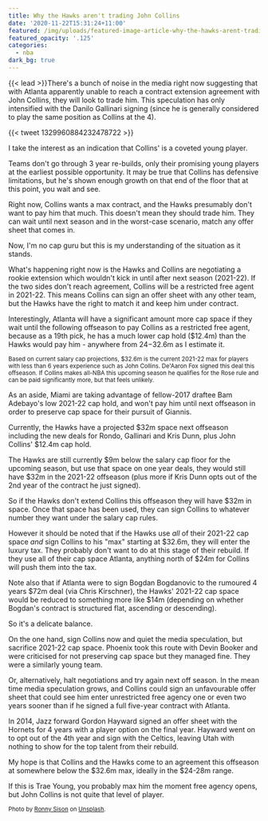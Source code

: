 ```yaml
---
title: Why the Hawks aren't trading John Collins
date: '2020-11-22T15:31:24+11:00'
featured: /img/uploads/featured-image-article-why-the-hawks-arent-trading-john-collins.jpg
featured_opacity: '.125'
categories:
  - nba
dark_bg: true
---
```


{{< lead >}}There's a bunch of noise in the media right now suggesting that with Atlanta apparently unable to reach a contract extension agreement with John Collins, they will look to trade him. This speculation has only intensified with the Danilo Gallinari signing (since he is generally considered to play the same position as Collins at the 4).

{{< tweet 1329960884232478722 >}}

I take the interest as an indication that Collins' is a coveted young player.

Teams don't go through 3 year re-builds, only their promising young players at the earliest possible opportunity. It may be true that Collins has defensive limitations, but he's shown enough growth on that end of the floor that at this point, you wait and see.

Right now, Collins wants a max contract, and the Hawks presumably don't want to pay him that much. This doesn't mean they should trade him. They can wait until next season and in the worst-case scenario, match any offer sheet that comes in.

Now, I'm no cap guru but this is my understanding of the situation as it stands.

What's happening right now is the Hawks and Collins are negotiating a rookie extension which wouldn't kick in until after next season (2021-22). If the two sides don't reach agreement, Collins will be a restricted free agent in 2021-22. This means Collins can sign an offer sheet with any other team, but the Hawks have the right to match it and keep him under contract.

Interestingly, Atlanta will have a significant amount more cap space if they wait until the following offseason to pay Collins as a restricted free agent, because as a 19th pick, he has a much lower cap hold ($12.4m) than the Hawks would pay him - anywhere from $24-$32.6m as I estimate it.

<small>Based on current salary cap projections, $32.6m is the current 2021-22 max for players with less than 6 years experience such as John Collins. De'Aaron Fox signed this deal this offseason. If Collins makes all-NBA this upcoming season he qualifies for the Rose rule and can be paid significantly more, but that feels unlikely.</small>

As an aside, Miami are taking advantage of fellow-2017 draftee Bam Adebayo's low 2021-22 cap hold, and won't pay him until next offseason in order to preserve cap space for their pursuit of Giannis.

Currently, the Hawks have a projected $32m space next offseason including the new deals for Rondo, Gallinari and Kris Dunn, plus John Collins' $12.4m cap hold. 

The Hawks are still currently $9m below the salary cap floor for the upcoming season, but use that space on one year deals, they would still have $32m in the 2021-22 offseason (plus more if Kris Dunn opts out of the 2nd year of the contract he just signed).

So if the Hawks don't extend Collins this offseason they will have $32m in space. Once that space has been used, they can sign Collins to whatever number they want under the salary cap rules.

However it should be noted that if the Hawks use _all_ of their 2021-22 cap space _and_ sign Collins to his "max" starting at $32.6m, they will enter the luxury tax. They probably don't want to do at this stage of their rebuild. If they use all of their cap space Atlanta, anything north of $24m for Collins will push them into the tax.

Note also that if Atlanta were to sign Bogdan Bogdanovic to the rumoured 4 years $72m deal (via Chris Kirschner), the Hawks' 2021-22 cap space would be reduced to something more like $14m (depending on whether Bogdan's contract is structured flat, ascending or descending).

So it's a delicate balance. 

On the one hand, sign Collins now and quiet the media speculation, but sacrifice 2021-22 cap space. Phoenix took this route with Devin Booker and were criticised for not preserving cap space but they managed fine. They were a similarly young team.

Or, alternatively, halt negotiations and try again next off season. In the mean time media speculation grows, and Collins could sign an unfavourable offer sheet that could see him enter unrestricted free agency one or even two years sooner than if he signed a full five-year contract with Atlanta.

In 2014, Jazz forward Gordon Hayward signed an offer sheet with the Hornets for 4 years with a player option on the final year. Hayward went on to opt out of the 4th year and sign with the Celtics, leaving Utah with nothing to show for the top talent from their rebuild.

My hope is that Collins and the Hawks come to an agreement this offseason at somewhere below the $32.6m max, ideally in the $24-28m range.

If this is Trae Young, you probably max him the moment free agency opens, but John Collins is not quite that level of player.

<small>Photo by [Ronny Sison](https://unsplash.com/@ronnysison?utm_source=unsplash&amp;utm_medium=referral&amp;utm_content=creditCopyText) on [Unsplash](https://unsplash.com/s/photos/atlanta?utm_source=unsplash&amp;utm_medium=referral&amp;utm_content=creditCopyText).</small>